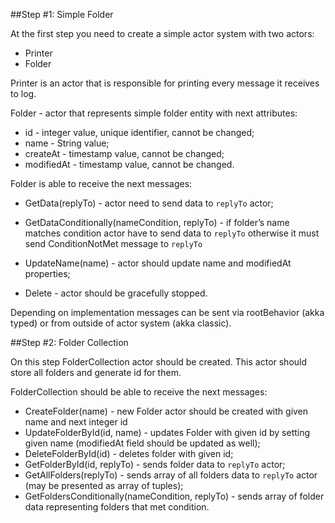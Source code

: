 ##Step #1: Simple Folder

At the first step you need to create a simple actor system with two actors:

- Printer
- Folder

Printer is an actor that is responsible for printing every message it receives to log.

Folder - actor that represents simple folder entity with next attributes:

- id - integer value, unique identifier, cannot be changed;
- name - String value;
- createAt - timestamp value, cannot be changed;
- modifiedAt - timestamp value, cannot be changed.

Folder is able to receive the next messages:

- GetData(replyTo) - actor need to send data to `replyTo` actor;

- GetDataConditionally(nameCondition, replyTo) - if folder’s name matches condition actor have to send data to `replyTo` otherwise it must send ConditionNotMet message to `replyTo`

- UpdateName(name) - actor should update name and modifiedAt properties;

- Delete - actor should be gracefully stopped.

Depending on implementation messages can be sent via rootBehavior (akka typed) or from outside of actor system (akka classic).


##Step #2: Folder Collection

On this step FolderCollection actor should be created. This actor should store all folders and generate id for them.

FolderCollection should be able to receive the next messages:

- CreateFolder(name) - new Folder actor should be created with given name and next integer id
- UpdateFolderById(id, name) - updates Folder with given id by setting given name (modifiedAt field should be updated as well);
- DeleteFolderById(id) - deletes folder with given id;
- GetFolderById(id, replyTo) - sends folder data to `replyTo` actor;
- GetAllFolders(replyTo) - sends array of all folders data to `replyTo` actor (may be presented as array of tuples);
- GetFoldersConditionally(nameCondition, replyTo) - sends array of folder data representing folders that met condition.
